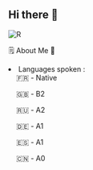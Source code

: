 ## Hi there 👋

![R](https://github.com/0x074b/0x074b/assets/83349783/fcb84070-4e1a-4897-8f6e-169b6b98febe)  

🗒️ About Me 💬
<li>Languages spoken :</li>
&nbsp;&nbsp;&nbsp;&nbsp;🇫🇷 - Native  

&nbsp;&nbsp;&nbsp;&nbsp;🇬🇧 - B2

&nbsp;&nbsp;&nbsp;&nbsp;🇷🇺 - A2

&nbsp;&nbsp;&nbsp;&nbsp;🇩🇪 - A1

&nbsp;&nbsp;&nbsp;&nbsp;🇪🇸 - A1

&nbsp;&nbsp;&nbsp;&nbsp;🇨🇳 - A0

<!--
- 🔭 I’m currently working on ...
- 🌱 I’m currently learning ...
- 👯 I’m looking to collaborate on ...
- 🤔 I’m looking for help with ...
- 💬 Ask me about ...
- 📫 How to reach me: ...
- 😄 Pronouns: ...
- ⚡ Fun fact: ...
-->

